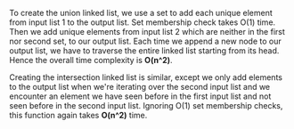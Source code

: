 To create the union linked list, we use a set to add each unique element from input list 1 to the output list. Set membership check takes O(1) time. Then we add unique elements from input list 2 which are neither in the first nor second set, to our output list. Each time we append a new node to our output list, we have to traverse the entire linked list starting from its head. Hence the overall time complexity is **O(n^2)**.

Creating the intersection linked list is similar, except we only add elements to the output list when we're iterating over the second input list and we encounter an element we have seen before in the first input list and not seen before in the second input list. Ignoring O(1) set membership checks, this function again takes **O(n^2)** time.